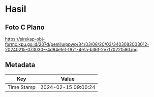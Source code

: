 # Hasil

## Foto C Plano

https://sirekap-obj-formc.kpu.go.id/207d/pemilu/ppwp/34/03/08/20/03/3403082003012-20240215-073030--4d94e1ef-f871-4e1a-b36f-2e7f7022f580.jpg


## Metadata

| Key        | Value               |
| ---------- | ------------------- |
| Time Stamp | 2024-02-15 09:00:24 |



